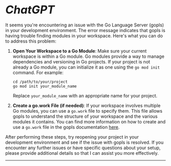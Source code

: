 # **<span style="font-size: 35px; font-style: italic;">ChatGPT</span>**

It seems you're encountering an issue with the Go Language Server (gopls) in your development environment. The error message indicates that gopls is having trouble finding modules in your workspace. Here's what you can do to address this problem:

1. **Open Your Workspace to a Go Module**: Make sure your current workspace is within a Go module. Go modules provide a way to manage dependencies and versioning in Go projects. If your project is not already a Go module, you can initialize it as one using the `go mod init` command. For example:

   ```shell
   cd /path/to/your/project
   go mod init your_module_name
   ```

   Replace `your_module_name` with an appropriate name for your project.

2. **Create a go.work File (if needed)**: If your workspace involves multiple Go modules, you can use a `go.work` file to specify them. This file allows gopls to understand the structure of your workspace and the various modules it contains. You can find more information on how to create and use a `go.work` file in the gopls documentation [here](https://github.com/golang/tools/blob/master/gopls/doc/workspace.md).

After performing these steps, try reopening your project in your development environment and see if the issue with gopls is resolved. If you encounter any further issues or have specific questions about your setup, please provide additional details so that I can assist you more effectively.
*****

